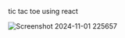 tic tac toe using react

![Screenshot 2024-11-01 225657](https://github.com/user-attachments/assets/9be297f7-0ca2-4909-a588-7129d0f1a104)
